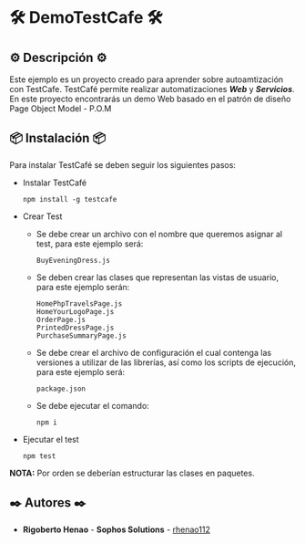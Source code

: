 # 🛠️ DemoTestCafe 🛠️ 

## ⚙️ Descripción ⚙️

Este ejemplo es un proyecto creado para aprender sobre autoamtización con TestCafe. TestCafé permite realizar automatizaciones _**Web**_ y _**Servicios**_. En este proyecto encontrarás un demo Web basado en el patrón de diseño Page Object Model - P.O.M

## 📦 Instalación 📦

Para instalar TestCafé se deben seguir los siguientes pasos: 

* Instalar TestCafé

	```
	npm install -g testcafe
	```

* Crear Test

	* Se debe crear un archivo con el nombre que queremos asignar al test, para este ejemplo será:

		```
		BuyEveningDress.js
		```

	* Se deben crear las clases que representan las vistas de usuario, para este ejemplo serán: 

		```
		HomePhpTravelsPage.js
		HomeYourLogoPage.js
		OrderPage.js
		PrintedDressPage.js
		PurchaseSummaryPage.js
		```

	* Se debe crear el archivo de configuración el cual contenga las versiones a utilizar de las librerías, así como los scripts de ejecución, para este ejemplo será:  

		```
		package.json
		```

	* Se debe ejecutar el comando:

		```
		npm i
		```

* Ejecutar el test

	```
	npm test
	```

**NOTA:** Por orden se deberían estructurar las clases en paquetes. 

## ✒️ Autores ✒️
* **Rigoberto Henao** - **Sophos Solutions** - [rhenao112](https://github.com/rhenao112)
